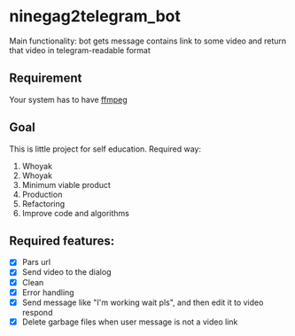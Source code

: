 # ninegag2telegram_bot
Main functionality: bot gets message contains link to some video and return that video in telegram-readable format

## Requirement
Your system has to have [ffmpeg](https://www.ffmpeg.org/)

## Goal
This is little project for self education. Required way:
1. Whoyak
2. Whoyak
3. Minimum viable product
4. Production
5. Refactoring
6. Improve code and algorithms

## Required features:
- [x] Pars url
- [x] Send video to the dialog
- [x] Clean
- [x] Error handling
- [x] Send message like "I'm working wait pls", and then edit it to video respond
- [x] Delete garbage files when user message is not a video link
